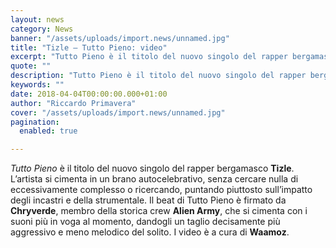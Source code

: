 ```yaml
---
layout: news
category: News
banner: "/assets/uploads/import.news/unnamed.jpg"
title: "Tizle – Tutto Pieno: video"
excerpt: "Tutto Pieno è il titolo del nuovo singolo del rapper bergamasco Tizle. L’artista si cimenta in un brano autocelebrativo, senza cercare nulla di eccessivamente complesso o ricercando, puntando piuttosto sull’impatto degli incastri e della strumentale. Il beat di Tutto Pieno è firmato da Chryverde, membro della storica crew Alien Army, che si cimenta con i [&hellip"
quote: ""
description: "Tutto Pieno è il titolo del nuovo singolo del rapper bergamasco Tizle. L’artista si cimenta in un brano autocelebrativo, senza cercare nulla di eccessivamente complesso o ricercando, puntando piuttosto sull’impatto degli incastri e della strumentale. Il beat di Tutto Pieno è firmato da Chryverde, membro della storica crew Alien Army, che si cimenta con i [&hellip"
keywords: ""
date: 2018-04-04T00:00:00.000+01:00
author: "Riccardo Primavera"
cover: "/assets/uploads/import.news/unnamed.jpg"
pagination:
  enabled: true

---
```


_Tutto Pieno_ è il titolo del nuovo singolo del rapper bergamasco **Tizle**. L’artista si cimenta in un brano autocelebrativo, senza cercare nulla di eccessivamente complesso o ricercando, puntando piuttosto sull’impatto degli incastri e della strumentale. Il beat di Tutto Pieno è firmato da **Chryverde**, membro della storica crew **Alien Army**, che si cimenta con i suoni più in voga al momento, dandogli un taglio decisamente più aggressivo e meno melodico del solito. I video è a cura di **Waamoz**.